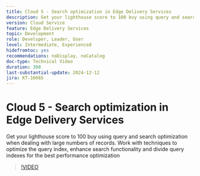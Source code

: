 ```yaml
---
title: Cloud 5 - Search optimization in Edge Delivery Services
description: Get your lighthouse score to 100 buy using query and search optimization when dealing with large numbers of records.
version: Cloud Service
feature: Edge Delivery Services
topic: Development
role: Developer, Leader, User
level: Intermediate, Experienced
hidefromtoc: yes
recommendations: noDisplay, noCatalog
doc-type: Technical Video
duration: 308
last-substantial-update: 2024-12-12
jira: KT-16665
---
```


# Cloud 5 - Search optimization in Edge Delivery Services

Get your lighthouse score to 100 buy using query and search optimization when dealing with large numbers of records. Work with techniques to optimize the query index, enhance search functionality and divide query indexes for the best performance optimization

>[!VIDEO](https://video.tv.adobe.com/v/3440976/?learn=on&enablevpops)
